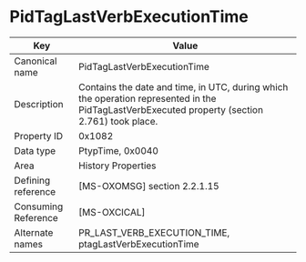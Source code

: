 # PidTagLastVerbExecutionTime

| Key | Value |
|---|---|
| Canonical name | PidTagLastVerbExecutionTime |
| Description | Contains the date and time, in UTC, during which the operation represented in the PidTagLastVerbExecuted property (section 2.761) took place. |
| Property ID | 0x1082 |
| Data type | PtypTime, 0x0040 |
| Area | History Properties |
| Defining reference | [MS-OXOMSG] section 2.2.1.15 |
| Consuming Reference | [MS-OXCICAL] |
| Alternate names | PR_LAST_VERB_EXECUTION_TIME, ptagLastVerbExecutionTime |
